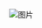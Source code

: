 ![图片](https://img-blog.csdnimg.cn/20190624121329647.jpg?x-oss-process=image/watermark,type_ZmFuZ3poZW5naGVpdGk,shadow_10,text_aHR0cHM6Ly9ibG9nLmNzZG4ubmV0L3BoZW9iZWJ1ZmZ5,size_16,color_FFFFFF,t_70)
